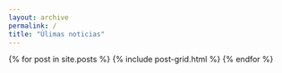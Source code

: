 ```yaml
---
layout: archive
permalink: /
title: "Úlimas noticias"
---
```


<div class="tiles">
{% for post in site.posts %}
	{% include post-grid.html %}
{% endfor %}
</div><!-- /.tiles -->
